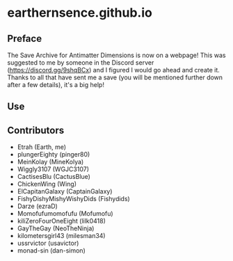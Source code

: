 # earthernsence.github.io
## Preface
The Save Archive for Antimatter Dimensions is now on a webpage! This was suggested to me by someone in the Discord server (https://discord.gg/9shqBCx) and I figured I would go ahead and create it. Thanks to all that have sent me a save (you will be mentioned further down after a few details), it's a big help!

## Use

## Contributors 
- Etrah (Earth, me)
- plungerEighty (pinger80)
- MeinKolay (MineKolya)
- Wiggly3107 (WGJC3107)
- CactisesBlu (CactusBlue)
- ChickenWing (Wing)
- ElCapitanGalaxy (CaptainGalaxy)
- FishyDishyMishyWishyDids (Fishydids)
- Darze (ezraD)
- Momofufumomofufu (Mofumofu)
- kiliZeroFourOneEight (lilk0418)
- GayTheGay (NeoTheNinja)
- kilometersgirl43 (milesman34)
- ussrvictor (usavictor)
- monad-sin (dan-simon)
